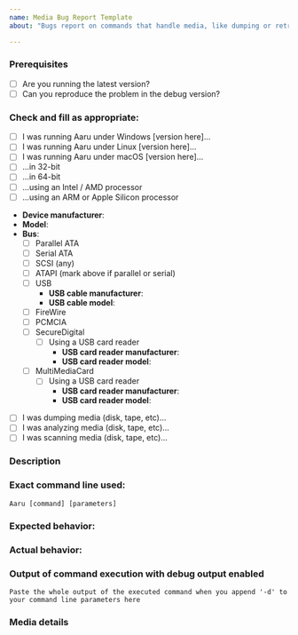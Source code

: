 ```yaml
---
name: Media Bug Report Template
about: "Bugs report on commands that handle media, like dumping or retrieving information."

---
```


### Prerequisites

* [ ] Are you running the latest version?
* [ ] Can you reproduce the problem in the debug version?

### Check and fill as appropriate:
* [ ] I was running Aaru under Windows [version here]...
* [ ] I was running Aaru under Linux [version here]...
* [ ] I was running Aaru under macOS [version here]...
* [ ] ...in 32-bit
* [ ] ...in 64-bit
* [ ] ...using an Intel / AMD processor
* [ ] ...using an ARM or Apple Silicon processor
* **Device manufacturer**:
* **Model**:
* **Bus**:
    * [ ] Parallel ATA
    * [ ] Serial ATA
    * [ ] SCSI (any)
    * [ ] ATAPI (mark above if parallel or serial)
    * [ ] USB
      * **USB cable manufacturer**:
      * **USB cable model**:
    * [ ] FireWire
    * [ ] PCMCIA
    * [ ] SecureDigital
      * [ ] Using a USB card reader
          * **USB card reader manufacturer**:
          * **USB card reader model**:
    * [ ] MultiMediaCard
        * [ ] Using a USB card reader
            * **USB card reader manufacturer**:
            * **USB card reader model**:
* [ ] I was dumping media (disk, tape, etc)...
* [ ] I was analyzing media (disk, tape, etc)...
* [ ] I was scanning media (disk, tape, etc)...

### Description

<!-- Description of the bug -->

### Exact command line used:

`Aaru [command] [parameters]`

### Expected behavior:
<!-- What did you expect to happen -->

### Actual behavior:
<!-- What actually happened -->

### Output of command execution with debug output enabled
```
Paste the whole output of the executed command when you append '-d' to your command line parameters here
```

### Media details
<!-- Photo, EAN-13, if possible eBay link -->